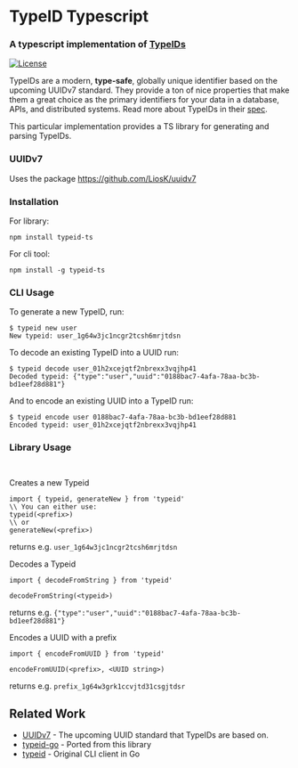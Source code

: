 # TypeID Typescript
### A typescript implementation of [TypeIDs](https://github.com/jetpack-io/typeid)
[![License](https://img.shields.io/badge/License-Apache_2.0-blue.svg)](https://opensource.org/licenses/Apache-2.0)

TypeIDs are a modern, **type-safe**, globally unique identifier based on the upcoming
UUIDv7 standard. They provide a ton of nice properties that make them a great choice
as the primary identifiers for your data in a database, APIs, and distributed systems.
Read more about TypeIDs in their [spec](https://github.com/jetpack-io/typeid).

This particular implementation provides a TS library for generating and parsing TypeIDs.

### UUIDv7
Uses the package https://github.com/LiosK/uuidv7

### Installation
For library:
```
npm install typeid-ts
```

For cli tool:
```
npm install -g typeid-ts
```

### CLI Usage
To generate a new TypeID, run:

```console
$ typeid new user
New typeid: user_1g64w3jc1ncgr2tcsh6mrjtdsn
```

To decode an existing TypeID into a UUID run:

```console
$ typeid decode user_01h2xcejqtf2nbrexx3vqjhp41
Decoded typeid: {"type":"user","uuid":"0188bac7-4afa-78aa-bc3b-bd1eef28d881"}
```

And to encode an existing UUID into a TypeID run:

```console
$ typeid encode user 0188bac7-4afa-78aa-bc3b-bd1eef28d881
Encoded typeid: user_01h2xcejqtf2nbrexx3vqjhp41
```

### Library Usage
```
 
```

Creates a new Typeid
```
import { typeid, generateNew } from 'typeid'
\\ You can either use:
typeid(<prefix>)
\\ or
generateNew(<prefix>)
```
returns e.g. `user_1g64w3jc1ncgr2tcsh6mrjtdsn`

Decodes a Typeid
```
import { decodeFromString } from 'typeid'

decodeFromString(<typeid>)
```
returns e.g. `{"type":"user","uuid":"0188bac7-4afa-78aa-bc3b-bd1eef28d881"}`

Encodes a UUID with a prefix
```
import { encodeFromUUID } from 'typeid'

encodeFromUUID(<prefix>, <UUID string>)
```
returns e.g. `prefix_1g64w3grk1ccvjtd31csgjtdsr`


## Related Work
+ [UUIDv7](https://www.ietf.org/archive/id/draft-peabody-dispatch-new-uuid-format-04.html#name-uuid-version-7) - The upcoming UUID standard that TypeIDs are based on.
+ [typeid-go](https://github.com/jetpack-io/typeid-go) - Ported from this library
+ [typeid](https://github.com/jetpack-io/typeid) - Original CLI client in Go
